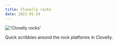 ```yaml
---
title: Clovelly rocks
date: 2021-01-24
---
```


!['Clovelly rocks'](/Couple.jpeg)

Quick scribbles around the rock platforms in Clovelly.